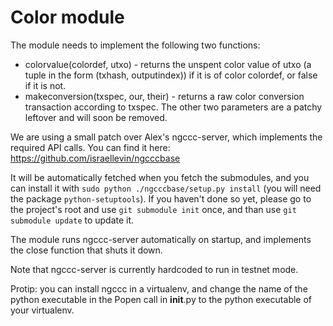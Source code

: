 Color module
============

The module needs to implement the following two functions:

- colorvalue(colordef, utxo) - returns the unspent color value of utxo (a tuple in the form (txhash, outputindex)) if it is of color colordef, or false if it is not.
- makeconversion(txspec, our, their) - returns a raw color conversion transaction according to txspec. The other two parameters are a patchy leftover and will soon be removed.

We are using a small patch over Alex's ngccc-server, which implements the required API calls. You can find it here:
https://github.com/israellevin/ngcccbase

It will be automatically fetched when you fetch the submodules, and you can install it with ```sudo python ./ngcccbase/setup.py install``` (you will need the package ```python-setuptools```). If you haven't done so yet, please go to the project's root and use ```git submodule init``` once, and than use ```git submodule update``` to update it.

The module runs ngccc-server automatically on startup, and implements the close function that shuts it down.

Note that ngccc-server is currently hardcoded to run in testnet mode.

Protip: you can install ngccc in a virtualenv, and change the name of the python executable in the Popen call in __init__.py to the python executable of your virtualenv.
